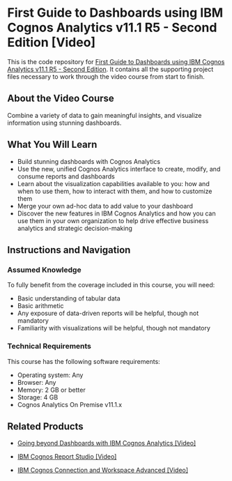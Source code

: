 # First Guide to Dashboards using IBM Cognos Analytics v11.1 R5 - Second Edition [Video]
This is the code repository for [First Guide to Dashboards using IBM Cognos Analytics v11.1 R5 - Second Edition](https://www.packtpub.com/data/first-guide-to-dashboards-using-ibm-cognos-analytics-v11-1-r5-second-edition-video). It contains all the supporting project files necessary to work through the video course from start to finish.
## About the Video Course
Combine a variety of data to gain meaningful insights, and visualize information using stunning dashboards.
	

<H2>What You Will Learn</H2>
<DIV class=book-info-will-learn-text>
<UL>
<LI>Build stunning dashboards with Cognos Analytics
<LI>Use the new, unified Cognos Analytics interface to create, modify, and consume reports and dashboards
<LI>Learn about the visualization capabilities available to you: how and when to use them, how to interact with them, and how to customize them
<LI>Merge your own ad-hoc data to add value to your dashboard
<LI>Discover the new features in IBM Cognos Analytics and how you can use them in your own organization to help drive effective business analytics and strategic decision-making</LI></UL></DIV>

## Instructions and Navigation
### Assumed Knowledge
To fully benefit from the coverage included in this course, you will need:<br/>
<UL>
<LI>Basic understanding of tabular data
<LI>Basic arithmetic
<LI>Any exposure of data-driven reports will be helpful, though not mandatory
<LI>Familiarity with visualizations will be helpful, though not mandatory</LI></UL>

### Technical Requirements
This course has the following software requirements:<br/>
<UL><LI>Operating system: Any
<LI>Browser: Any
<LI>Memory:  2 GB or better
<LI>Storage: 4 GB
<LI>Cognos Analytics On Premise v11.1.x</LI></UL>

## Related Products
* [Going beyond Dashboards with IBM Cognos Analytics [Video]](https://www.packtpub.com/big-data-and-business-intelligence/going-beyond-dashboards-ibm-cognos-analytics-video)

* [IBM Cognos Report Studio [Video]](https://www.packtpub.com/big-data-and-business-intelligence/ibm-cognos-report-studio-video)

* [IBM Cognos Connection and Workspace Advanced [Video]](https://www.packtpub.com/big-data-and-business-intelligence/ibm-cognos-connection-and-workspace-advanced-video)

